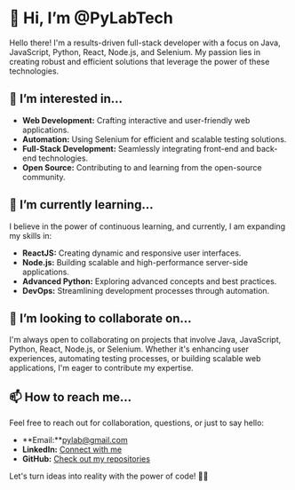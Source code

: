 # 👋 Hi, I’m @PyLabTech

Hello there! I'm a results-driven full-stack developer with a focus on Java, JavaScript, Python, React, Node.js, and Selenium. My passion lies in creating robust and efficient solutions that leverage the power of these technologies.

## 👀 I’m interested in...

- **Web Development:** Crafting interactive and user-friendly web applications.
- **Automation:** Using Selenium for efficient and scalable testing solutions.
- **Full-Stack Development:** Seamlessly integrating front-end and back-end technologies.
- **Open Source:** Contributing to and learning from the open-source community.

## 🌱 I’m currently learning...

I believe in the power of continuous learning, and currently, I am expanding my skills in:

- **ReactJS:** Creating dynamic and responsive user interfaces.
- **Node.js:** Building scalable and high-performance server-side applications.
- **Advanced Python:** Exploring advanced concepts and best practices.
- **DevOps:** Streamlining development processes through automation.

## 💞️ I’m looking to collaborate on...

I'm always open to collaborating on projects that involve Java, JavaScript, Python, React, Node.js, or Selenium. Whether it's enhancing user experiences, automating testing processes, or building scalable web applications, I'm eager to contribute my expertise.

## 📫 How to reach me...

Feel free to reach out for collaboration, questions, or just to say hello:

- **Email:**pylab@gmail.com
- **LinkedIn:** [Connect with me](https://www.linkedin.com/in/yourlinkedinprofile)
- **GitHub:** [Check out my repositories](https://github.com/PyLabTech)

Let's turn ideas into reality with the power of code! 🔧🚀
